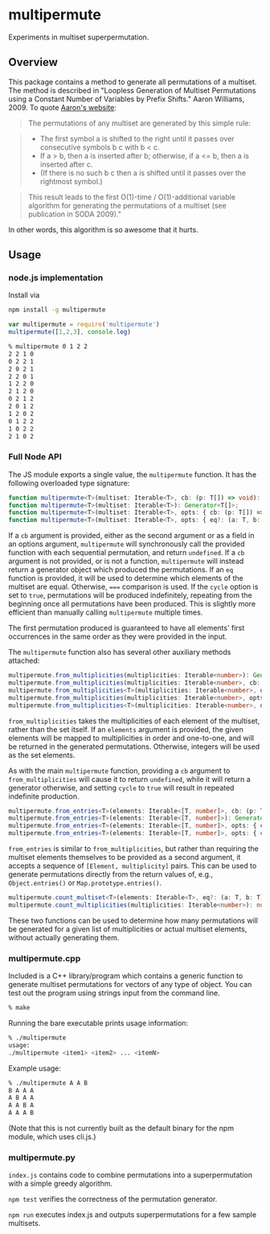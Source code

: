 # multipermute

Experiments in multiset superpermutation.

## Overview

This package contains a method to generate all permutations of a multiset. The method is described in "Loopless Generation of Multiset Permutations using a Constant Number of Variables by Prefix Shifts." Aaron Williams, 2009. To quote [Aaron's website](http://webhome.cs.uvic.ca/~haron/):

> The permutations of any multiset are generated by this simple rule:

> - The first symbol a is shifted to the right until it passes over consecutive symbols b c with b < c. 
> - If a > b, then a is inserted after b; otherwise, if a <= b, then a is inserted after c. 
> - (If there is no such b c then a is shifted until it passes over the rightmost symbol.)

> This result leads to the first O(1)-time / O(1)-additional variable algorithm for generating the permutations of a multiset (see publication in SODA 2009)."

In other words, this algorithm is so awesome that it hurts.

## Usage

### node.js implementation

Install via

``` bash
npm install -g multipermute
```

``` js
var multipermute = require('multipermute')
multipermute([1,2,3], console.log)
```

``` bash
% multipermute 0 1 2 2
2 2 1 0
0 2 2 1
2 0 2 1
2 2 0 1
1 2 2 0
2 1 2 0
0 2 1 2
2 0 1 2
1 2 0 2
0 1 2 2
1 0 2 2
2 1 0 2
```

### Full Node API

The JS module exports a single value, the `multipermute` function. It has the following overloaded type signature:

```ts
function multipermute<T>(multiset: Iterable<T>, cb: (p: T[]) => void): void;
function multipermute<T>(multiset: Iterable<T>): Generator<T[]>;
function multipermute<T>(multiset: Iterable<T>, opts: { cb: (p: T[]) => void; eq?: (a: T, b: T) => boolean; cycle?: boolean; }): void;
function multipermute<T>(multiset: Iterable<T>, opts: { eq?: (a: T, b: T) => boolean; cycle?: boolean; }): Generator<T[]>;
```

If a `cb` argument is provided, either as the second argument or as a field in an options argument, `multipermute` will synchronously call the provided function with each sequential permutation, and return `undefined`. If a `cb` argument is not provided, or is not a function, `multipermute` will instead return a generator object which produced the permutations. If an `eq` function is provided, it will be used to determine which elements of the multiset are equal. Otherwise, `===` comparison is used.
If the `cycle` option is set to `true`, permutations will be produced indefinitely, repeating from the beginning once all permutations have been produced. This is slightly more efficient than manually calling `multipermute` multiple times.

The first permutation produced is guaranteed to have all elements' first occurrences in the same order as they were provided in the input.

The `multipermute` function also has several other auxiliary methods attached:

```ts
multipermute.from_multiplicities(multiplicities: Iterable<number>): Generator<number[]>;
multipermute.from_multiplicities(multiplicities: Iterable<number>, cb: (p: number[]) => void): void;
multipermute.from_multiplicities<T>(multiplicities: Iterable<number>, opts: { elements: Iterable<T>; cycle?: boolean; }): Generator<T[]>;
multipermute.from_multiplicities(multiplicities: Iterable<number>, opts: { cb: (p: number[]) => void; cycle?: boolean; }): void;
multipermute.from_multiplicities<T>(multiplicities: Iterable<number>, opts: { elements: Iterable<T>; cb: (p: T[]) => void; cycle?: boolean; }): void;
```

`from_multiplicities` takes the multiplicities of each element of the multiset, rather than the set itself. If an `elements` argument is provided, the given elements will be mapped to multiplicities in order and one-to-one, and will be returned in the generated permutations. Otherwise, integers will be used as the set elements.

As with the main `multipermute` function, providing a `cb` argument to `from_multiplicities` will cause it to return `undefined`, while it will return a generator otherwise, and setting `cycle` to `true` will result in repeated indefinite production.

```ts
multipermute.from_entries<T>(elements: Iterable<[T, number]>, cb: (p: T[]) => void): void;
multipermute.from_entries<T>(elements: Iterable<[T, number]>): Generator<T[]>;
multipermute.from_entries<T>(elements: Iterable<[T, number]>, opts: { cycle?: boolean; }): Generator<T[]>;
multipermute.from_entries<T>(elements: Iterable<[T, number]>, opts: { cb: (p: T[]) => void; cycle?: boolean; }): void;
```

`from_entries` is similar to `from_multiplicities`, but rather than requiring the multiset elements themselves to be provided as a second argument, it accepts a sequence of `[Element, multiplicity]` pairs. This can be used to generate permutations directly from the return values of, e.g., `Object.entries()` or `Map.prototype.entries()`.

```ts
multipermute.count_multiset<T>(elements: Iterable<T>, eq?: (a: T, b: T) => boolean): number;
multipermute.count_multiplicities(multiplicities: Iterable<number>): number;
```

These two functions can be used to determine how many permutations will be generated for a given list of multiplicities or actual multiset elements, without actually generating them.

### multipermute.cpp

Included is a C++ library/program which contains a generic function to generate multiset permutations for vectors of any type of object. 
You can test out the program using strings input from the command line.

``` bash
% make
```

Running the bare executable prints usage information:

``` bash
% ./multipermute
usage: 
./multipermute <item1> <item2> ... <itemN>
```

Example usage:

``` bash
% ./multipermute A A B
B A A A
A B A A
A A B A
A A A B
```

(Note that this is not currently built as the default binary for the npm module, which uses cli.js.)

### multipermute.py

`index.js` contains code to combine permutations into a superpermutation with a simple greedy algorithm.

`npm test` verifies the correctness of the permutation generator.

`npm run` executes index.js and outputs superpermutations for a few sample multisets.